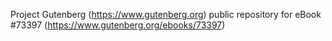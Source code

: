 Project Gutenberg (https://www.gutenberg.org) public repository for
eBook #73397 (https://www.gutenberg.org/ebooks/73397)

